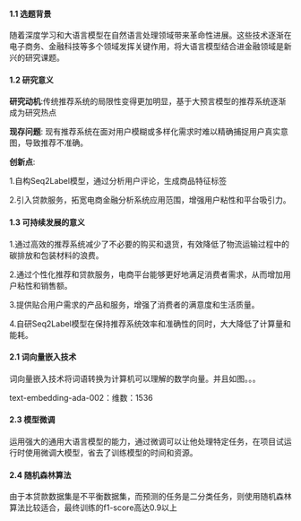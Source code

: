 #### 1.1 选题背景

随着深度学习和大语言模型在自然语言处理领域带来革命性进展。这些技术逐渐在电子商务、金融科技等多个领域发挥关键作用，将大语言模型结合进金融领域是新兴的研究课题。

#### 1.2 研究意义

**研究动机**:传统推荐系统的局限性变得更加明显，基于大预言模型的推荐系统逐渐成为研究热点

**现存问题**: 现有推荐系统在面对用户模糊或多样化需求时难以精确捕捉用户真实意图，导致推荐不准确。

**创新点**: 

1.自构Seq2Label模型，通过分析用户评论，生成商品特征标签

2.引入贷款服务，拓宽电商金融分析系统应用范围，增强用户粘性和平台吸引力。

#### 1.3 可持续发展的意义

1.通过高效的推荐系统减少了不必要的购买和退货，有效降低了物流运输过程中的碳排放和包装材料的浪费。

2.通过个性化推荐和贷款服务，电商平台能够更好地满足消费者需求，从而增加用户粘性和销售额。

3.提供贴合用户需求的产品和服务，增强了消费者的满意度和生活质量。

4.自研Seq2Label模型在保持推荐系统效率和准确性的同时，大大降低了计算量和能耗。

#### **2.1** **词向量嵌入技术**

词向量嵌入技术将词语转换为计算机可以理解的数学向量。并且如图。。。

text-embedding-ada-002：维数：1536

#### **2.3** 模型微调

运用强大的通用大语言模型的能力，通过微调可以让他处理特定任务，在项目试运行时使用微调大模型，省去了训练模型的时间和资源。

#### **2.4** 随机森林算法

由于本贷款数据集是不平衡数据集，而预测的任务是二分类任务，则使用随机森林算法比较适合，最终训练的f1-score高达0.9以上

